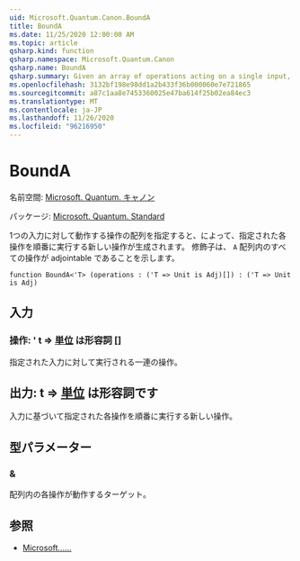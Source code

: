 ```yaml
---
uid: Microsoft.Quantum.Canon.BoundA
title: BoundA
ms.date: 11/25/2020 12:00:00 AM
ms.topic: article
qsharp.kind: function
qsharp.namespace: Microsoft.Quantum.Canon
qsharp.name: BoundA
qsharp.summary: Given an array of operations acting on a single input, produces a new operation that performs each given operation in sequence. The modifier `A` indicates that all operations in the array are adjointable.
ms.openlocfilehash: 3132bf198e98dd1a2b433f36b000060e7e721865
ms.sourcegitcommit: a87c1aa8e7453360025e47ba614f25b02ea84ec3
ms.translationtype: MT
ms.contentlocale: ja-JP
ms.lasthandoff: 11/26/2020
ms.locfileid: "96216950"
---
```

# <a name="bounda-function"></a>BoundA

名前空間: [Microsoft. Quantum. キャノン](xref:Microsoft.Quantum.Canon)

パッケージ: [Microsoft. Quantum. Standard](https://nuget.org/packages/Microsoft.Quantum.Standard)


1つの入力に対して動作する操作の配列を指定すると、によって、指定された各操作を順番に実行する新しい操作が生成されます。
修飾子は、 `A` 配列内のすべての操作が adjointable であることを示します。

```qsharp
function BoundA<'T> (operations : ('T => Unit is Adj)[]) : ('T => Unit is Adj)
```


## <a name="input"></a>入力

### <a name="operations--t--unit--is-adj"></a>操作: ' t => [単位](xref:microsoft.quantum.lang-ref.unit)  は形容詞 []

指定された入力に対して実行される一連の操作。



## <a name="output--t--unit--is-adj"></a>出力: t => [単位](xref:microsoft.quantum.lang-ref.unit)  は形容詞です

入力に基づいて指定された各操作を順番に実行する新しい操作。

## <a name="type-parameters"></a>型パラメーター

### <a name="t"></a>&

配列内の各操作が動作するターゲット。

## <a name="see-also"></a>参照

- [Microsoft......](xref:Microsoft.Quantum.Canon.Bound)